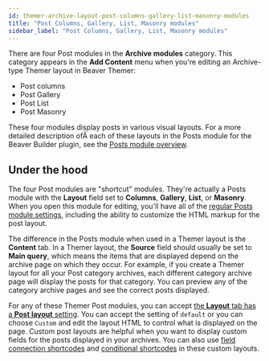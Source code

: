 ```yaml
---
id: themer-archive-layout-post-columns-gallery-list-masonry-modules
title: "Post Columns, Gallery, List, Masonry modules"
sidebar_label: "Post Columns, Gallery, List, Masonry modules"
---
```


There are four Post modules in the **Archive modules** category. This category appears in the **Add Content** menu when you're editing an Archive-type Themer layout in Beaver Themer:

  * Post columns
  * Post Gallery
  * Post List
  * Post Masonry

These four modules display posts in various visual layouts. For a more detailed description ofÂ each of these layouts in the Posts module for the Beaver Builder plugin, see the [Posts module overview](/beaver-builder/layouts/modules/posts/posts-posts-carousel-and-posts-slider-modules-examples.md).

## Under the hood

The four Post modules are "shortcut" modules. They're actually a Posts module with the **Layout** field set to **Columns**, **Gallery**, **List**, or **Masonry**. When you open this module for editing, you'll have all of the [regular Posts module settings](/beaver-builder/layouts/modules/posts/posts-posts-carousel-and-posts-slider-modules-examples.md), including the ability to customize the HTML markup for the post layout.

The difference in the Posts module when used in a Themer layout is the **Content** tab. In a Themer layout, the **Source** field should usually be set to **Main query**, which means the items that are displayed depend on the archive page on which they occur. For example, if you create a Themer layout for all your Post category archives, each different category archive page will display the posts for that category. You can preview any of the category archive pages and see the correct posts displayed.

For any of these Themer Post modules, you can accept [the **Layout** tab has a **Post layout** setting](/beaver-builder/layouts/modules/posts/posts.md/#layout-tab). You can accept the setting of `default` or you can choose `Custom` and edit the layout HTML to control what is displayed on the page. Custom post layouts are helpful when you want to display custom fields for the posts displayed in your archives. You can also use [field connection shortcodes](/beaver-themer/field-connections/field-connection-shortcodes-overview-themer.md) and [conditional shortcodes](/beaver-themer/field-connections/conditional-shortcodes-for-field-connections-overview-themer.md) in these custom layouts.
